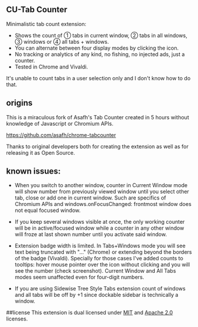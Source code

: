 ## CU-Tab Counter
Minimalistic tab count extension:

- Shows the count of ① tabs in current window, ② tabs in all windows, ③ windows or ④ all tabs + windows.
- You can alternate between four display modes by clicking the icon.
- No tracking or analytics of any kind, no fishing, no injected ads, just a counter.
- Tested in Chrome and Vivaldi.

It's unable to count tabs in a user selection only and I don't know how to do that.

## origins
This is a miraculous fork of Asafh's Tab Counter created in 5 hours without knowledge of Javascript or Chromium APIs.

https://github.com/asafh/chrome-tabcounter

Thanks to original developers both for creating the extension as well as for releasing it as Open Source.

## known issues:
- When you switch to another window, counter in Current Window mode will show number from previously viewed window until you select other tab, close or add one in current window. Such are specifics of Chromium APIs and windows.onFocusChanged: frontmost window does not equal focused window.

- If you keep several windows visible at once, the only working counter will be in active/focused window while a counter in any other window will froze at last shown number until you activate said window.

- Extension badge width is limited. In Tabs+Windows mode you will see text being truncated with "…" (Chrome) or extending beyond the borders of the badge (Vivaldi). Specially for those cases I've added counts to tooltips: hover mouse pointer over the icon without clicking and you will see the number (check screenshot). Current Window and All Tabs modes seem unaffected even for four-digit numbers.

- If you are using Sidewise Tree Style Tabs extension count of windows and all tabs will be off by +1 since dockable sidebar is technically a window.

##license
This extension is dual licensed under [MIT](http://opensource.org/licenses/MIT) and [Apache 2.0](http://www.apache.org/licenses/LICENSE-2.0) licenses.
